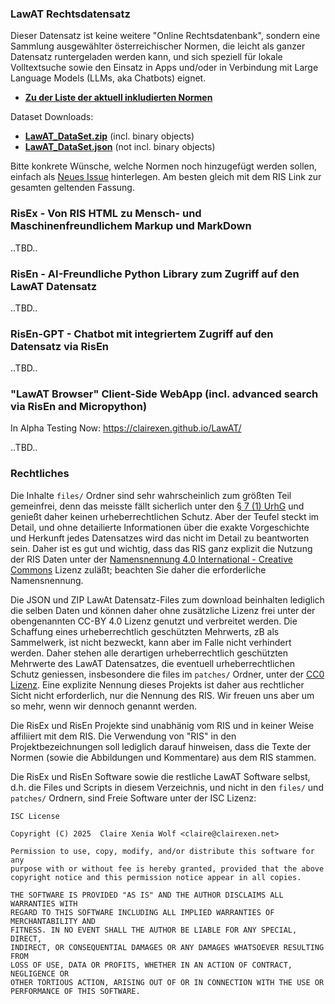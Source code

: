 ### LawAT Rechtsdatensatz

Dieser Datensatz ist keine weitere "Online Rechtsdatenbank", sondern eine Sammlung ausgewählter österreichischer Normen, die leicht als ganzer Datensatz runtergeladen werden kann, und sich speziell für lokale Volltextsuche sowie den Einsatz in Apps und/oder in Verbindung mit Large Language Models (LLMs, aka Chatbots) eignet.

* **[Zu der Liste der aktuell inkludierten Normen](https://github.com/clairexen/RisEx/blob/main/files/index.md)**

Dataset Downloads:
* **[LawAT_DataSet.zip](https://clairexen.github.io/LawAT/LawAT_DataSet.zip)** (incl. binary objects)
* **[LawAT_DataSet.json](https://clairexen.github.io/LawAT/LawAT_DataSet.json)** (not incl. binary objects)

Bitte konkrete Wünsche, welche Normen noch hinzugefügt werden sollen, einfach als [Neues Issue](https://github.com/clairexen/LawAT/issues/new) hinterlegen. Am besten gleich mit dem RIS Link zur gesamten geltenden Fassung.

### RisEx - Von RIS HTML zu Mensch- und Maschinenfreundlichem Markup und MarkDown

..TBD..

### RisEn - AI-Freundliche Python Library zum Zugriff auf den LawAT Datensatz

..TBD..

### RisEn-GPT - Chatbot mit integriertem Zugriff auf den Datensatz via RisEn

..TBD..

### "LawAT Browser" Client-Side WebApp (incl. advanced search via RisEn and Micropython)

In Alpha Testing Now: https://clairexen.github.io/LawAT/

..TBD..

### Rechtliches

Die Inhalte `files/` Ordner sind sehr wahrscheinlich zum größten Teil gemeinfrei, denn das meisste fällt sicherlich unter den [§ 7 (1) UrhG](https://github.com/clairexen/LawAT/blob/main/files/BG.UrhG.md#-7-urhg--freie-werke) und genießt daher keinen urheberrechtlichen Schutz. Aber der Teufel steckt im Detail, und ohne detailierte Informationen über die exakte Vorgeschichte und Herkunft jedes Datensatzes wird das nicht im Detail zu beantworten sein. Daher ist es gut und wichtig, dass das RIS ganz explizit die Nutzung der RIS Daten unter der [Namensnennung 4.0 International - Creative Commons](https://creativecommons.org/licenses/by/4.0/deed.de) Lizenz zuläßt; beachten Sie daher die erforderliche Namensnennung.

Die JSON und ZIP LawAt Datensatz-Files zum download beinhalten lediglich die selben Daten und können daher ohne zusätzliche Lizenz frei unter der obengenannten CC-BY 4.0 Lizenz genutzt und verbreitet werden. Die Schaffung eines urheberrechtlich geschützten Mehrwerts, zB als Sammelwerk, ist nicht bezweckt, kann aber im Falle nicht verhindert werden. Daher stehen alle derartigen urheberrechtlich geschützten Mehrwerte des LawAT Datensatzes, die eventuell urheberrechtlichen Schutz geniessen, insbesondere die files im `patches/` Ordner, unter der [CC0 Lizenz](https://creativecommons.org/publicdomain/zero/1.0/). Eine explizite Nennung dieses Projekts ist daher aus rechtlicher Sicht nicht erforderlich, nur die Nennung des RIS. Wir freuen uns aber um so mehr, wenn wir dennoch genannt werden.

Die RisEx und RisEn Projekte sind unabhänig vom RIS und in keiner Weise affiliiert mit dem RIS. Die Verwendung von "RIS" in den Projektbezeichnungen soll lediglich darauf hinweisen, dass die Texte der Normen (sowie die Abbildungen und Kommentare) aus dem RIS stammen.

Die RisEx und RisEn Software sowie die restliche LawAT Software selbst, d.h. die Files und Scripts in diesem Verzeichnis, und nicht in den `files/` und `patches/` Ordnern, sind Freie Software unter der ISC Lizenz:

```
ISC License

Copyright (C) 2025  Claire Xenia Wolf <claire@clairexen.net>

Permission to use, copy, modify, and/or distribute this software for any
purpose with or without fee is hereby granted, provided that the above
copyright notice and this permission notice appear in all copies.

THE SOFTWARE IS PROVIDED "AS IS" AND THE AUTHOR DISCLAIMS ALL WARRANTIES WITH
REGARD TO THIS SOFTWARE INCLUDING ALL IMPLIED WARRANTIES OF MERCHANTABILITY AND
FITNESS. IN NO EVENT SHALL THE AUTHOR BE LIABLE FOR ANY SPECIAL, DIRECT,
INDIRECT, OR CONSEQUENTIAL DAMAGES OR ANY DAMAGES WHATSOEVER RESULTING FROM
LOSS OF USE, DATA OR PROFITS, WHETHER IN AN ACTION OF CONTRACT, NEGLIGENCE OR
OTHER TORTIOUS ACTION, ARISING OUT OF OR IN CONNECTION WITH THE USE OR
PERFORMANCE OF THIS SOFTWARE.
```
